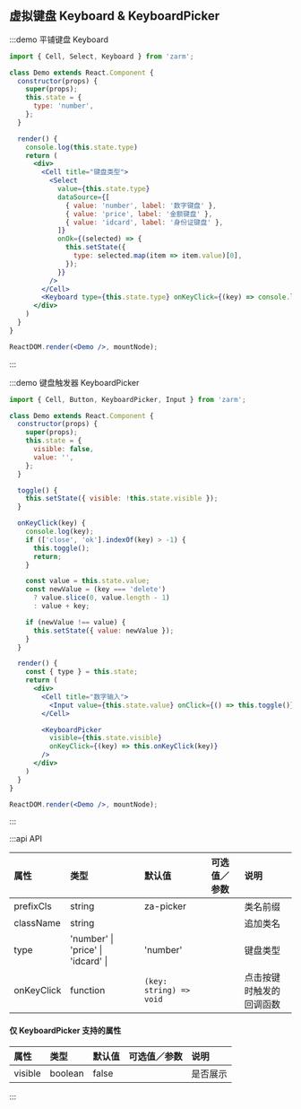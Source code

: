 ## 虚拟键盘 Keyboard & KeyboardPicker

:::demo 平铺键盘 Keyboard
```jsx
import { Cell, Select, Keyboard } from 'zarm';

class Demo extends React.Component {
  constructor(props) {
    super(props);
    this.state = {
      type: 'number',
    };
  }

  render() {
    console.log(this.state.type)
    return (
      <div>
        <Cell title="键盘类型">
          <Select
            value={this.state.type}
            dataSource={[
              { value: 'number', label: '数字键盘' },
              { value: 'price', label: '金额键盘' },
              { value: 'idcard', label: '身份证键盘' },
            ]}
            onOk={(selected) => {
              this.setState({
                type: selected.map(item => item.value)[0],
              });
            }}
          />
        </Cell>
        <Keyboard type={this.state.type} onKeyClick={(key) => console.log(key)} />
      </div>
    )
  }
}

ReactDOM.render(<Demo />, mountNode);
```
:::


:::demo 键盘触发器 KeyboardPicker
```jsx
import { Cell, Button, KeyboardPicker, Input } from 'zarm';

class Demo extends React.Component {
  constructor(props) {
    super(props);
    this.state = {
      visible: false,
      value: '',
    };
  }

  toggle() {
    this.setState({ visible: !this.state.visible });
  }

  onKeyClick(key) {
    console.log(key);
    if (['close', 'ok'].indexOf(key) > -1) {
      this.toggle();
      return;
    }

    const value = this.state.value;
    const newValue = (key === 'delete')
      ? value.slice(0, value.length - 1)
      : value + key;

    if (newValue !== value) {
      this.setState({ value: newValue });
    }
  }

  render() {
    const { type } = this.state;
    return (
      <div>
        <Cell title="数字输入">
          <Input value={this.state.value} onClick={() => this.toggle()} />
        </Cell>

        <KeyboardPicker
          visible={this.state.visible}
          onKeyClick={(key) => this.onKeyClick(key)}
        />
      </div>
    )
  }
}

ReactDOM.render(<Demo />, mountNode);
```
:::


:::api API

| 属性 | 类型 | 默认值 | 可选值／参数 | 说明 |
| :--- | :--- | :--- | :--- | :--- |
| prefixCls | string | za-picker | | 类名前缀 |
| className | string | | | 追加类名 |
| type | 'number' &#124; 'price' &#124; 'idcard' &#124; | 'number' | | 键盘类型 |
| onKeyClick | function | <code>(key: string) => void</code> | | 点击按键时触发的回调函数 |

#### 仅 KeyboardPicker 支持的属性
| 属性 | 类型 | 默认值 | 可选值／参数 | 说明 |
| :--- | :--- | :--- | :--- | :--- |
| visible | boolean | false | | 是否展示 |

:::
